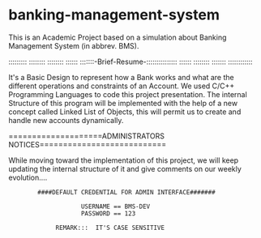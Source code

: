 # banking-management-system
This is an Academic Project based on a simulation about Banking Management System (in abbrev. BMS).


::::::::: :::::::: :::::::: :::::: :::::::-Brief-Resume-::::::::::::::: :::::: :::::::: ::::::: ::::::::::::

It's a Basic Design to represent how a Bank works and what are the different operations and constraints of an Account. 
We used C/C++ Programming Languages to code this project presentation. The internal Structure of this program will be implemented with the help of a new concept called Linked List of Objects, this will permit us to create and handle new accounts dynamically. 

====================ADMINISTRATORS NOTICES===========================

While moving toward the implementation of this project, we will keep updating the internal structure of it and give comments on our weekly evolution....



            ####DEFAULT CREDENTIAL FOR ADMIN INTERFACE#######
            
                        USERNAME == BMS-DEV
                        PASSWORD == 123
                 
                 REMARK:::  IT'S CASE SENSITIVE

